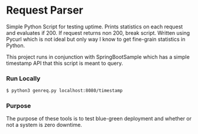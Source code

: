 # Request Parser
Simple Python Script for testing uptime.
Prints statistics on each request and evaluates if 200.
If request returns non 200, break script.
Written using Pycurl which is not ideal but only way I know to get fine-grain statistics in Python.

This project runs in conjunction with SpringBootSample which has a simple timestamp API that this script is meant to query.

### Run Locally
```bash
$ python3 genreq.py localhost:8080/timestamp
```

### Purpose
The purpose of these tools is to test blue-green deployment and whether or not a system is zero downtime.